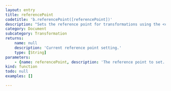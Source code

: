 ```yaml
---
layout: entry
title: referencePoint
codetitle: 'b.referencePoint([referencePoint])'
description: "Sets the reference point for transformations using the <code>transform()</code> function. The reference point will be used for all following transformations, until it is changed again. By default, the reference point is set to the top left.\nArguments can be the basil constants <code>TOP_LEFT</code>, <code>TOP_CENTER</code>, <code>TOP_RIGHT</code>, <code>CENTER_LEFT</code>, <code>CENTER</code>, <code>CENTER_RIGHT</code>, <code>BOTTOM_LEFT</code>, <code>BOTTOM_CENTER</code> or <code>BOTTOM_RIGHT</code>. Alternatively the digits 1 through 9 (as they are arranged on a num pad) can be used to set the anchor point. Lastly the function can also use an InDesign anchor point enumerator to set the reference point.\nIf the function is used without any arguments the currently set reference point will be returned."
category: Document
subcategory: Transformation
returns:
    name: null
    description: 'Current reference point setting.'
    type: [String]
parameters:
    - {name: referencePoint, description: 'The reference point to set.', optional: true, type: [String]}
kind: function
todo: null
examples: []

---
```

